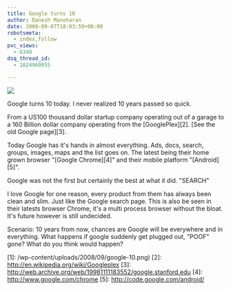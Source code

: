 ```yaml
---
title: Google turns 10
author: Danesh Manoharan
date: 2008-09-07T18:03:59+00:00
robotsmeta:
  - index,follow
pvc_views:
  - 6340
dsq_thread_id:
  - 1024960055

---
```

![](/wp-content/uploads/2008/09/google-10.png)

Google turns 10 today. I never realized 10 years passed so quick.

From a US100 thousand dollar startup company operating out of a garage to a 160 Billion dollar company operating from the [GooglePlex][2]. [See the old Google page][3].

Today Google has it's hands in almost everything. Ads, docs, search, groups, images, maps and the list goes on. The latest being their home grown browser "[Google Chrome][4]" and their mobile platform "[Android][5]".

Google was not the first but certainly the best at what it did. "SEARCH"

I love Google for one reason, every product from them has always been clean and slim. Just like the Google search page. This is also be seen in their latests browser Chrome, it's a multi process browser without the bloat. It's future however is still undecided.

Scenario: 10 years from now, chances are Google will be everywhere and in everything. What happens if google suddenly get plugged out, "POOF" gone? What do you think would happen?

 [1]: /wp-content/uploads/2008/09/google-10.png)
 [2]: http://en.wikipedia.org/wiki/Googleplex
 [3]: http://web.archive.org/web/19981111183552/google.stanford.edu
 [4]: http://www.google.com/chrome
 [5]: http://code.google.com/android/